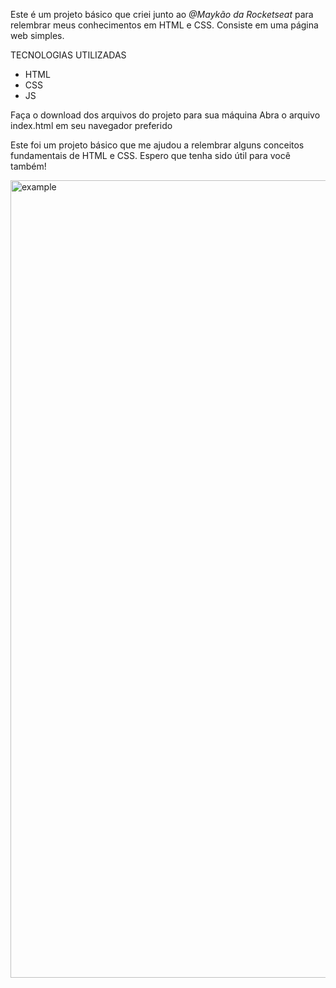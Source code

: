 Este é um projeto básico que criei junto ao *@Maykão da Rocketseat*  para relembrar meus conhecimentos em HTML e CSS. Consiste em uma página web simples.

TECNOLOGIAS UTILIZADAS

- HTML
- CSS
- JS

Faça o download dos arquivos do projeto para sua máquina
Abra o arquivo index.html em seu navegador preferido

Este foi um projeto básico que me ajudou a relembrar alguns conceitos fundamentais de HTML e CSS. Espero que tenha sido útil para você também!

<img width="1276" alt="example" src="https://github.com/chrystiansantos/rocketseat/assets/33062949/9c3ae77b-59d1-489b-b020-5c95eebda2a2">
